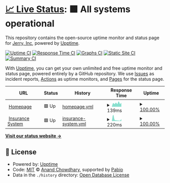 # [📈 Live Status](https://status.getjerry.com): <!--live status--> **🟩 All systems operational**

This repository contains the open-source uptime monitor and status page for [Jerry, Inc](https://getjerry.com), powered by [Upptime](https://github.com/upptime/upptime).

[![Uptime CI](https://github.com/getjerry/upptime/workflows/Uptime%20CI/badge.svg)](https://github.com/getjerry/upptime/actions?query=workflow%3A%22Uptime+CI%22)
[![Response Time CI](https://github.com/getjerry/upptime/workflows/Response%20Time%20CI/badge.svg)](https://github.com/getjerry/upptime/actions?query=workflow%3A%22Response+Time+CI%22)
[![Graphs CI](https://github.com/getjerry/upptime/workflows/Graphs%20CI/badge.svg)](https://github.com/getjerry/upptime/actions?query=workflow%3A%22Graphs+CI%22)
[![Static Site CI](https://github.com/getjerry/upptime/workflows/Static%20Site%20CI/badge.svg)](https://github.com/getjerry/upptime/actions?query=workflow%3A%22Static+Site+CI%22)
[![Summary CI](https://github.com/getjerry/upptime/workflows/Summary%20CI/badge.svg)](https://github.com/getjerry/upptime/actions?query=workflow%3A%22Summary+CI%22)

With [Upptime](https://upptime.js.org), you can get your own unlimited and free uptime monitor and status page, powered entirely by a GitHub repository. We use [Issues](https://github.com/getjerry/upptime/issues) as incident reports, [Actions](https://github.com/getjerry/upptime/actions) as uptime monitors, and [Pages](https://status.getjerry.com) for the status page.

<!--start: status pages-->
<!-- This summary is generated by Upptime (https://github.com/upptime/upptime) -->
<!-- Do not edit this manually, your changes will be overwritten -->
<!-- prettier-ignore -->
| URL | Status | History | Response Time | Uptime |
| --- | ------ | ------- | ------------- | ------ |
| <img alt="" src="https://icons.duckduckgo.com/ip3/getjerry.com.ico" height="13"> [Homepage](https://getjerry.com) | 🟩 Up | [homepage.yml](https://github.com/getjerry/upptime/commits/HEAD/history/homepage.yml) | <details><summary><img alt="Response time graph" src="./graphs/homepage/response-time-week.png" height="20"> 139ms</summary><br><a href="https://status.getjerry.com/history/homepage"><img alt="Response time 133" src="https://img.shields.io/endpoint?url=https%3A%2F%2Fraw.githubusercontent.com%2Fgetjerry%2Fupptime%2FHEAD%2Fapi%2Fhomepage%2Fresponse-time.json"></a><br><a href="https://status.getjerry.com/history/homepage"><img alt="24-hour response time 147" src="https://img.shields.io/endpoint?url=https%3A%2F%2Fraw.githubusercontent.com%2Fgetjerry%2Fupptime%2FHEAD%2Fapi%2Fhomepage%2Fresponse-time-day.json"></a><br><a href="https://status.getjerry.com/history/homepage"><img alt="7-day response time 139" src="https://img.shields.io/endpoint?url=https%3A%2F%2Fraw.githubusercontent.com%2Fgetjerry%2Fupptime%2FHEAD%2Fapi%2Fhomepage%2Fresponse-time-week.json"></a><br><a href="https://status.getjerry.com/history/homepage"><img alt="30-day response time 149" src="https://img.shields.io/endpoint?url=https%3A%2F%2Fraw.githubusercontent.com%2Fgetjerry%2Fupptime%2FHEAD%2Fapi%2Fhomepage%2Fresponse-time-month.json"></a><br><a href="https://status.getjerry.com/history/homepage"><img alt="1-year response time 133" src="https://img.shields.io/endpoint?url=https%3A%2F%2Fraw.githubusercontent.com%2Fgetjerry%2Fupptime%2FHEAD%2Fapi%2Fhomepage%2Fresponse-time-year.json"></a></details> | <details><summary><a href="https://status.getjerry.com/history/homepage">100.00%</a></summary><a href="https://status.getjerry.com/history/homepage"><img alt="All-time uptime 100.00%" src="https://img.shields.io/endpoint?url=https%3A%2F%2Fraw.githubusercontent.com%2Fgetjerry%2Fupptime%2FHEAD%2Fapi%2Fhomepage%2Fuptime.json"></a><br><a href="https://status.getjerry.com/history/homepage"><img alt="24-hour uptime 100.00%" src="https://img.shields.io/endpoint?url=https%3A%2F%2Fraw.githubusercontent.com%2Fgetjerry%2Fupptime%2FHEAD%2Fapi%2Fhomepage%2Fuptime-day.json"></a><br><a href="https://status.getjerry.com/history/homepage"><img alt="7-day uptime 100.00%" src="https://img.shields.io/endpoint?url=https%3A%2F%2Fraw.githubusercontent.com%2Fgetjerry%2Fupptime%2FHEAD%2Fapi%2Fhomepage%2Fuptime-week.json"></a><br><a href="https://status.getjerry.com/history/homepage"><img alt="30-day uptime 100.00%" src="https://img.shields.io/endpoint?url=https%3A%2F%2Fraw.githubusercontent.com%2Fgetjerry%2Fupptime%2FHEAD%2Fapi%2Fhomepage%2Fuptime-month.json"></a><br><a href="https://status.getjerry.com/history/homepage"><img alt="1-year uptime 100.00%" src="https://img.shields.io/endpoint?url=https%3A%2F%2Fraw.githubusercontent.com%2Fgetjerry%2Fupptime%2FHEAD%2Fapi%2Fhomepage%2Fuptime-year.json"></a></details>
| <img alt="" src="https://icons.duckduckgo.com/ip3/getjerry.com.ico" height="13"> [Insurance System](https://getjerry.com/health) | 🟩 Up | [insurance-system.yml](https://github.com/getjerry/upptime/commits/HEAD/history/insurance-system.yml) | <details><summary><img alt="Response time graph" src="./graphs/insurance-system/response-time-week.png" height="20"> 220ms</summary><br><a href="https://status.getjerry.com/history/insurance-system"><img alt="Response time 510" src="https://img.shields.io/endpoint?url=https%3A%2F%2Fraw.githubusercontent.com%2Fgetjerry%2Fupptime%2FHEAD%2Fapi%2Finsurance-system%2Fresponse-time.json"></a><br><a href="https://status.getjerry.com/history/insurance-system"><img alt="24-hour response time 291" src="https://img.shields.io/endpoint?url=https%3A%2F%2Fraw.githubusercontent.com%2Fgetjerry%2Fupptime%2FHEAD%2Fapi%2Finsurance-system%2Fresponse-time-day.json"></a><br><a href="https://status.getjerry.com/history/insurance-system"><img alt="7-day response time 220" src="https://img.shields.io/endpoint?url=https%3A%2F%2Fraw.githubusercontent.com%2Fgetjerry%2Fupptime%2FHEAD%2Fapi%2Finsurance-system%2Fresponse-time-week.json"></a><br><a href="https://status.getjerry.com/history/insurance-system"><img alt="30-day response time 446" src="https://img.shields.io/endpoint?url=https%3A%2F%2Fraw.githubusercontent.com%2Fgetjerry%2Fupptime%2FHEAD%2Fapi%2Finsurance-system%2Fresponse-time-month.json"></a><br><a href="https://status.getjerry.com/history/insurance-system"><img alt="1-year response time 510" src="https://img.shields.io/endpoint?url=https%3A%2F%2Fraw.githubusercontent.com%2Fgetjerry%2Fupptime%2FHEAD%2Fapi%2Finsurance-system%2Fresponse-time-year.json"></a></details> | <details><summary><a href="https://status.getjerry.com/history/insurance-system">100.00%</a></summary><a href="https://status.getjerry.com/history/insurance-system"><img alt="All-time uptime 100.00%" src="https://img.shields.io/endpoint?url=https%3A%2F%2Fraw.githubusercontent.com%2Fgetjerry%2Fupptime%2FHEAD%2Fapi%2Finsurance-system%2Fuptime.json"></a><br><a href="https://status.getjerry.com/history/insurance-system"><img alt="24-hour uptime 100.00%" src="https://img.shields.io/endpoint?url=https%3A%2F%2Fraw.githubusercontent.com%2Fgetjerry%2Fupptime%2FHEAD%2Fapi%2Finsurance-system%2Fuptime-day.json"></a><br><a href="https://status.getjerry.com/history/insurance-system"><img alt="7-day uptime 100.00%" src="https://img.shields.io/endpoint?url=https%3A%2F%2Fraw.githubusercontent.com%2Fgetjerry%2Fupptime%2FHEAD%2Fapi%2Finsurance-system%2Fuptime-week.json"></a><br><a href="https://status.getjerry.com/history/insurance-system"><img alt="30-day uptime 100.00%" src="https://img.shields.io/endpoint?url=https%3A%2F%2Fraw.githubusercontent.com%2Fgetjerry%2Fupptime%2FHEAD%2Fapi%2Finsurance-system%2Fuptime-month.json"></a><br><a href="https://status.getjerry.com/history/insurance-system"><img alt="1-year uptime 100.00%" src="https://img.shields.io/endpoint?url=https%3A%2F%2Fraw.githubusercontent.com%2Fgetjerry%2Fupptime%2FHEAD%2Fapi%2Finsurance-system%2Fuptime-year.json"></a></details>

<!--end: status pages-->

[**Visit our status website →**](https://status.getjerry.com)

## 📄 License

- Powered by: [Upptime](https://github.com/upptime/upptime)
- Code: [MIT](./LICENSE) © [Anand Chowdhary](https://anandchowdhary.com), supported by [Pabio](https://pabio.com)
- Data in the `./history` directory: [Open Database License](https://opendatacommons.org/licenses/odbl/1-0/)
